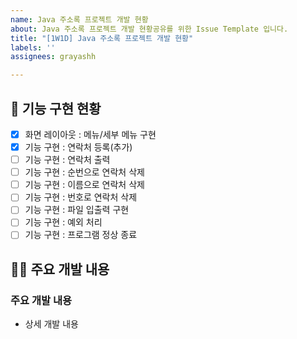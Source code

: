 ```yaml
---
name: Java 주소록 프로젝트 개발 현황
about: Java 주소록 프로젝트 개발 현황공유를 위한 Issue Template 입니다.
title: "[1W1D] Java 주소록 프로젝트 개발 현황"
labels: ''
assignees: grayashh

---
```


<!-- 
  이슈 제목은 다음 형식을 따라 주세요!
  [IWJD] 리액트 Todo 프로젝트 개발 현황
  I : 주차(프로젝트기준), J : 일차
  ex) [1W1D] Java 주소록 프로젝트 개발 현황
-->

## 📌 기능 구현 현황
<!-- 본인의 기능 구현 현황에 맞게 체크! (누적 체크해주면 됩니다!) -->
<!-- checked : [X], unchecked : [ ] -->
<!-- 진행 중인 곳은 -- 진행 중!으로 작성해주세요 --> 
- [X] 화면 레이아웃 : 메뉴/세부 메뉴 구현
- [X] 기능 구현 : 연락처 등록(추가)
- [ ] 기능 구현 : 연락처 출력
- [ ] 기능 구현 : 순번으로 연락처 삭제
- [ ] 기능 구현 : 이름으로 연락처 삭제
- [ ] 기능 구현 : 번호로 연락처 삭제
- [ ] 기능 구현 : 파일 입출력 구현
- [ ] 기능 구현 : 예외 처리
- [ ] 기능 구현 : 프로그램 정상 종료

## 👩‍💻 주요 개발 내용
<!-- 개발 내용에 대해서 자세히 서술해주세요. -->
### 주요 개발 내용 
- 상세 개발 내용

<!-- 
    Issue 등록 전 작성 된 내용 꼭 확인할 것
    Assignees에 본인 및 grayashh(김태강) 등록 
    Label에 자신 Label 등록
-->
